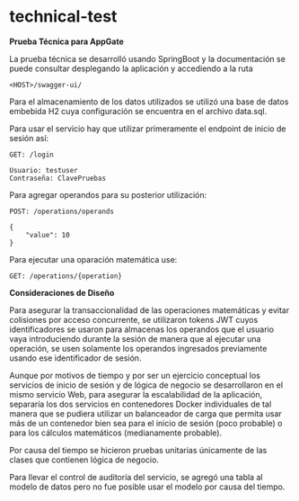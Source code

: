 # technical-test
**Prueba Técnica para AppGate**

La prueba técnica se desarrolló usando SpringBoot y la documentación se puede consultar desplegando la aplicación y 
accediendo a la ruta 

```
<HOST>/swagger-ui/
```
Para el almacenamiento de los datos utilizados se utilizó una base de datos
embebida H2 cuya configuración se encuentra en el archivo data.sql.

Para usar el servicio hay que utilizar primeramente el endpoint de inicio de sesión así:

```
GET: /login

Usuario: testuser
Contraseña: ClavePruebas
```

Para agregar operandos para su posterior utilización:


```
POST: /operations/operands

{
    "value": 10
}
```
Para ejecutar una oparación matemática use:

```
GET: /operations/{operation}
```

**Consideraciones de Diseño**

Para asegurar la transaccionalidad de las operaciones matemáticas y evitar colisiones
por acceso concurrente, se utilizaron tokens JWT cuyos identificadores se usaron
para almacenas los operandos que el usuario vaya introduciendo durante la sesión
de manera que al ejecutar una operación, se usen solamente los operandos ingresados 
previamente usando ese identificador de sesión.

Aunque por motivos de tiempo y por ser un ejercicio conceptual los servicios de
inicio de sesión y de lógica de negocio se desarrollaron en el mismo servicio Web,
para asegurar la escalabilidad de la aplicación, separaría los dos servicios
en contenedores Docker individuales de tal manera que se pudiera utilizar 
un balanceador de carga que permita usar más de un contenedor bien sea para el 
inicio de sesión (poco probable) o para los cálculos matemáticos (medianamente
probable).

Por causa del tiempo se hicieron pruebas unitarias únicamente de las clases
que contienen lógica de negocio.

Para llevar el control de auditoría del servicio, se agregó una tabla al modelo
de datos pero no fue posible usar el modelo por causa del tiempo.